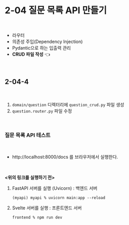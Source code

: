# 2-04 질문 목록 API 만들기

<br>

- 라우터
- 의존성 주입(Dependency Injection)
- Pydantic으로 하는 입출력 관리
- **CRUD 파일 작성** 👈

<br>

## 2-04-4

<br>

1. `domain/question` 디렉터리에 `question_crud.py` 파일 생성  
2. `question.router.py` 파일 수정

<br>

### 질문 목록 API 테스트

<br>

- http://localhost:8000/docs 를 브라우저에서 실행한다.

<br>

**<위의 링크를 실행하기 전>**

1. FastAPI 서버를 실행 (Uvicorn) : 백엔드 서버
    ```
    (myapi) myapi % uvicorn main:app --reload
    ```
2. Svelte 서버를 실행 : 프론트엔드 서버
    ```
    frontend % npm run dev
    ```
